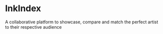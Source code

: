 # InkIndex
A collaborative platform to showcase, compare and match the perfect artist to their respective audience
